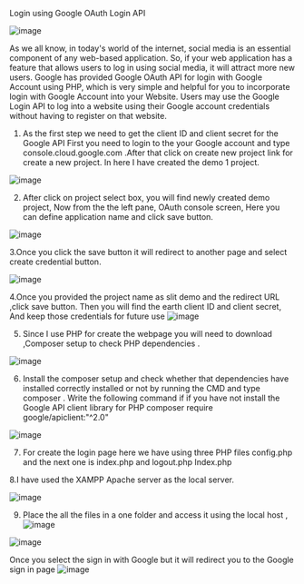 Login using Google OAuth Login API

 ![image](https://user-images.githubusercontent.com/48545760/116288930-a0927400-a7af-11eb-979d-b3d534473b1f.png)

As we all know, in today's world of the internet, social media is an essential component of any web-based application. So, if your web application has a feature that allows users to log in using social media, it will attract more new users. Google has provided Google OAuth API for login with Google Account using PHP, which is very simple and helpful for you to incorporate login with Google Account into your Website. Users may use the Google Login API to log into a website using their Google account credentials without having to register on that website.

1. As the first step we need to get the client ID and client secret for the Google API 
First you need to login to the your Google account and type console.cloud.google.com .After that click on create new project link for create a new project. In here I have created the demo 1 project.

![image](https://user-images.githubusercontent.com/48545760/116288411-219d3b80-a7af-11eb-9403-877577ec13af.png)

2. After click on project select box, you will find newly created demo project, Now from the the left pane, OAuth console screen, Here you can define application name and click save button.
 
 ![image](https://user-images.githubusercontent.com/48545760/116289023-b6079e00-a7af-11eb-82b3-a27e76b4cd08.png)


3.Once you click the save button it will redirect to another page and select create credential button. 
 
 ![image](https://user-images.githubusercontent.com/48545760/116289058-c455ba00-a7af-11eb-8ddc-12b6208395ca.png)


4.Once you provided the project name as slit demo and the redirect URL ,click save button.
Then you will find the earth client ID and client secret, And keep those credentials for future use 
![image](https://user-images.githubusercontent.com/48545760/116289092-cddf2200-a7af-11eb-91b0-b4462f6d2d54.png)


5. Since I use PHP for create the webpage you will need to download ,Composer setup to check PHP dependencies .

![image](https://user-images.githubusercontent.com/48545760/116289137-d8012080-a7af-11eb-8293-64b117322bf2.png)

 
6. Install the composer setup and check whether that dependencies have installed correctly installed or not by running  the CMD and type composer .
Write the following command if if you have not install the Google API client library for PHP 
composer require google/apiclient:"^2.0"
 
 ![image](https://user-images.githubusercontent.com/48545760/116289171-e0595b80-a7af-11eb-8048-efba91b6988c.png)


7. For create the login page here we have using three PHP files config.php and the next one is index.php and logout.php
Index.php


8.I have used the XAMPP Apache server as the local server.
 
 ![image](https://user-images.githubusercontent.com/48545760/116289362-0d0d7300-a7b0-11eb-8926-76c5ffb01b1a.png)

9. Place the all the files  in a one folder and access it using the local host ,
![image](https://user-images.githubusercontent.com/48545760/116289419-1a2a6200-a7b0-11eb-9f20-d11445b1243c.png)

![image](https://user-images.githubusercontent.com/48545760/116289452-20204300-a7b0-11eb-8a25-a0fbca66a360.png)


Once you select the sign in with Google but it will redirect you to the Google sign in page 
![image](https://user-images.githubusercontent.com/48545760/116289490-29a9ab00-a7b0-11eb-97c9-0b8e99fcdea3.png)


 
 
 
 
